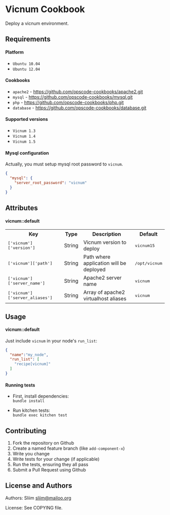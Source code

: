 Vicnum Cookbook
=============
Deploy a vicnum environment.

Requirements
------------

#### Platform
- `Ubuntu 10.04`
- `Ubuntu 12.04`

#### Cookbooks
- `apache2` - https://github.com/opscode-cookbooks/apache2.git
- `mysql` - https://github.com/opscode-cookbooks/mysql.git
- `php` - https://github.com/opscode-cookbooks/php.git
- `database` - https://github.com/opscode-cookbooks/database.git

#### Supported versions
- `Vicnum 1.3`
- `Vicnum 1.4`
- `Vicnum 1.5`

#### Mysql configuration

Actually, you must setup mysql root password to `vicnum`.
```json
{
  "mysql": {
    "server_root_password": "vicnum"
  }
}
```

Attributes
----------

#### vicnum::default
<table>
  <tr>
    <th>Key</th>
    <th>Type</th>
    <th>Description</th>
    <th>Default</th>
  </tr>
  <tr>
    <td><tt>['vicnum']['version']</tt></td>
    <td>String</td>
    <td>Vicnum version to deploy</td>
    <td><tt>vicnum15</tt></td>
  </tr>
  <tr>
    <td><tt>['vicnum']['path']</tt></td>
    <td>String</td>
    <td>Path where application will be deployed</td>
    <td><tt>/opt/vicnum</tt></td>
  </tr>
  <tr>
    <td><tt>['vicnum']['server_name']</tt></td>
    <td>String</td>
    <td>Apache2 server name</td>
    <td><tt>vicnum</tt></td>
  </tr>
  <tr>
    <td><tt>['vicnum']['server_aliases']</tt></td>
    <td>String</td>
    <td>Array of apache2 virtualhost aliases</td>
    <td><tt>vicnum</tt></td>
  </tr>
</table>

Usage
-----
#### vicnum::default

Just include `vicnum` in your node's `run_list`:

```json
{
  "name":"my_node",
  "run_list": [
    "recipe[vicnum]"
  ]
}
```

#### Running tests

- First, install dependencies:  
`bundle install`  

- Run kitchen tests:  
`bundle exec kitchen test`  

Contributing
------------
1. Fork the repository on Github
2. Create a named feature branch (like `add-component-x`)
3. Write you change
4. Write tests for your change (if applicable)
5. Run the tests, ensuring they all pass
6. Submit a Pull Request using Github

License and Authors
-------------------
Authors: Sliim <sliim@mailoo.org> 

License: See COPYING file.
